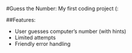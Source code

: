 #Guess the Number: 
My first coding project (:

##Features:
- User guesses computer’s number (with hints)
- Limited attempts
- Friendly error handling
